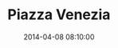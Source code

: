 --- 
layout: entry
title: Piazza Venezia
location: Rome, Italy
date_taken: March 2014
camera: Leica M9
lens: Leica Elmarit-M 28mm f/2.8 Asph
image: GRS-20140314-162530
date: 2014-04-08 08:10:00
category: notebook
excerpt:
tags: [color, police, carabinieri, children, parents, 5 to 18 years, 40 to 60 years]
---